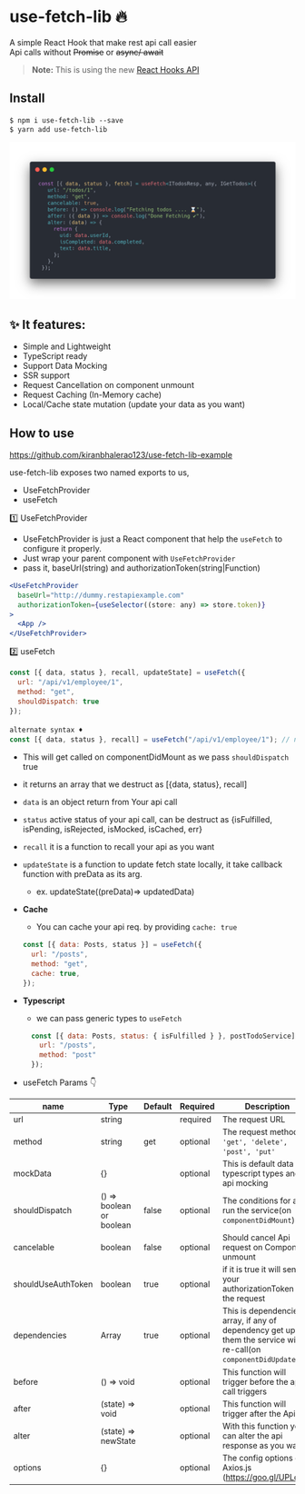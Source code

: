 # use-fetch-lib 🔥

A simple React Hook that make rest api call easier\
Api calls without ~~Promise~~ or ~~async/ await~~

> **Note:** This is using the new [React Hooks API](https://reactjs.org/docs/hooks-intro.html)

## Install

```
$ npm i use-fetch-lib --save
$ yarn add use-fetch-lib
```

![Alt text](./src/code.png "Title")

## ✨ It features:

- Simple and Lightweight
- TypeScript ready
- Support Data Mocking
- SSR support
- Request Cancellation on component unmount
- Request Caching (In-Memory cache)
- Local/Cache state mutation (update your data as you want)

## How to use

https://github.com/kiranbhalerao123/use-fetch-lib-example

use-fetch-lib exposes two named exports to us,

- UseFetchProvider
- useFetch

1️⃣ UseFetchProvider

- UseFetchProvider is just a React component that help the `useFetch` to configure it properly.
- Just wrap your parent component with `UseFetchProvider`
- pass it, baseUrl(string) and authorizationToken(string|Function)

```jsx
<UseFetchProvider
  baseUrl="http://dummy.restapiexample.com"
  authorizationToken={useSelector((store: any) => store.token)}
>
  <App />
</UseFetchProvider>
```

2️⃣ useFetch

```javascript
const [{ data, status }, recall, updateState] = useFetch({
  url: "/api/v1/employee/1",
  method: "get",
  shouldDispatch: true
});

alternate syntax ♦️
const [{ data, status }, recall] = useFetch("/api/v1/employee/1"); // note: Default value of `shouldDispatch` is false
```

- This will get called on componentDidMount as we pass `shouldDispatch` true
- it returns an array that we destruct as [{data, status}, recall]
- `data` is an object return from Your api call
- `status` active status of your api call, can be destruct as {isFulfilled, isPending, isRejected, isMocked, isCached, err}
- `recall` it is a function to recall your api as you want
- `updateState` is a function to update fetch state locally, it take callback function with preData as its arg.
  - ex. updateState((preData)=> updatedData)
- **Cache**
  - You can cache your api req. by providing `cache: true`
  ```javascript
  const [{ data: Posts, status }] = useFetch({
    url: "/posts",
    method: "get",
    cache: true,
  });
  ```
- **Typescript**

  - we can pass generic types to `useFetch`

  ```javascript
    const [{ data: Posts, status: { isFulfilled } }, postTodoService] = useFetch<IPostData, IPostTodo>({
      url: "/posts",
      method: "post"
    });
  ```

- useFetch Params 👇

| name               | Type                     | Default | Required | Description                                                                                                        |
| ------------------ | ------------------------ | ------- | -------- | ------------------------------------------------------------------------------------------------------------------ |
| url                | string                   |         | required | The request URL                                                                                                    |
| method             | string                   | get     | optional | The request method `'get', 'delete', 'post', 'put'`                                                                |
| mockData           | {}                       |         | optional | This is default data for typescript types and api mocking                                                          |
| shouldDispatch     | () => boolean or boolean | false   | optional | The conditions for auto run the service(on `componentDidMount`)                                                    |
| cancelable         | boolean                  | false   | optional | Should cancel Api request on Component unmount                                                                     |
| shouldUseAuthToken | boolean                  | true    | optional | if it is true it will send your authorizationToken with the request                                                |
| dependencies       | Array<any>               | true    | optional | This is dependencies array, if any of dependency get update them the service will re-call(on `componentDidUpdate`) |
| before             | () => void               |         | optional | This function will trigger before the api call triggers                                                            |
| after              | (state) => void          |         | optional | This function will trigger after the Api call                                                                      |
| alter              | (state) => newState      |         | optional | With this function you can alter the api response as you want                                                      |
| options            | {}                       |         | optional | The config options of Axios.js (https://goo.gl/UPLqaK)                                                             |

